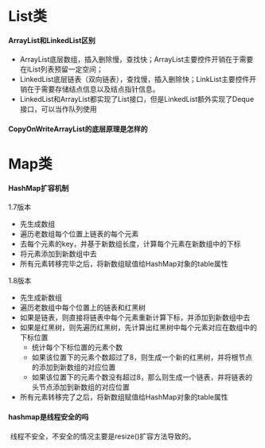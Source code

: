 # List类

#### ArrayList和LinkedList区别

- ArrayList底层数组，插入删除慢，查找快；ArrayList主要控件开销在于需要在lList列表预留一定空间；
- LinkedList底层链表（双向链表），查找慢，插入删除快；LinkList主要控件开销在于需要存储结点信息以及结点指针信息。
- LinkedList和ArrayList都实现了List接口，但是LinkedList额外实现了Deque接口，可以当作队列使用

#### CopyOnWriteArrayList的底层原理是怎样的



# Map类

#### HashMap扩容机制

1.7版本

- 先生成数组
- 遍历老数组每个位置上链表的每个元素
- 去每个元素的key，并基于新数组长度，计算每个元素在新数组中的下标
- 将元素添加到新数组中去
- 所有元素转移完毕之后，将新数组赋值给HashMap对象的table属性

1.8版本

- 先生成新数组
- 遍历老数组中每个位置上的链表和红黑树
- 如果是链表，则直接将链表中每个元素重新计算下标，并添加到新数组中去
- 如果是红黑树，则先遍历红黑树，先计算出红黑树中每个元素对应在数组中的下标位置
  - 统计每个下标位置的元素个数
  - 如果该位置下的元素个数超过了8，则生成一个新的红黑树，并将根节点的添加到新数组的对应位置
  - 如果该位置下的元素个数没有超过8，那么则生成一个链表，并将链表的头节点添加到新数组的对应位置
- 所有元素转移完了之后，将新数组赋值给HashMap对象的table属性

#### hashmap是线程安全的吗

​	线程不安全，不安全的情况主要是resize()扩容方法导致的。

